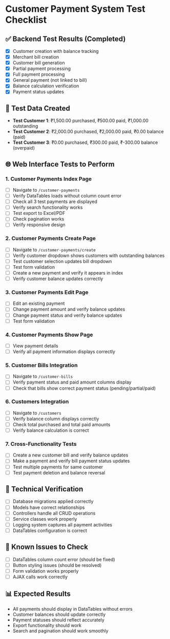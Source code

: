 # Customer Payment System Test Checklist

## ✅ Backend Test Results (Completed)
- [x] Customer creation with balance tracking
- [x] Merchant bill creation  
- [x] Customer bill generation
- [x] Partial payment processing
- [x] Full payment processing
- [x] General payment (not linked to bill)
- [x] Balance calculation verification
- [x] Payment status updates

## 🧪 Test Data Created
- **Test Customer 1**: ₹1,500.00 purchased, ₹500.00 paid, ₹1,000.00 outstanding
- **Test Customer 2**: ₹2,000.00 purchased, ₹2,000.00 paid, ₹0.00 balance (paid)
- **Test Customer 3**: ₹0.00 purchased, ₹300.00 paid, ₹-300.00 balance (overpaid)

## 🌐 Web Interface Tests to Perform

### 1. Customer Payments Index Page
- [ ] Navigate to `/customer-payments`
- [ ] Verify DataTables loads without column count error
- [ ] Check all 3 test payments are displayed
- [ ] Verify search functionality works
- [ ] Test export to Excel/PDF
- [ ] Check pagination works
- [ ] Verify responsive design

### 2. Customer Payments Create Page
- [ ] Navigate to `/customer-payments/create`
- [ ] Verify customer dropdown shows customers with outstanding balances
- [ ] Test customer selection updates bill dropdown
- [ ] Test form validation
- [ ] Create a new payment and verify it appears in index
- [ ] Verify customer balance updates correctly

### 3. Customer Payments Edit Page
- [ ] Edit an existing payment
- [ ] Change payment amount and verify balance updates
- [ ] Change payment status and verify balance updates
- [ ] Test form validation

### 4. Customer Payments Show Page
- [ ] View payment details
- [ ] Verify all payment information displays correctly

### 5. Customer Bills Integration
- [ ] Navigate to `/customer-bills`
- [ ] Verify payment status and paid amount columns display
- [ ] Check that bills show correct payment status (pending/partial/paid)

### 6. Customers Integration
- [ ] Navigate to `/customers`
- [ ] Verify balance column displays correctly
- [ ] Check total purchased and total paid amounts
- [ ] Verify balance calculation is correct

### 7. Cross-Functionality Tests
- [ ] Create a new customer bill and verify balance updates
- [ ] Make a payment and verify bill payment status updates
- [ ] Test multiple payments for same customer
- [ ] Test payment deletion and balance reversal

## 🔧 Technical Verification
- [ ] Database migrations applied correctly
- [ ] Models have correct relationships
- [ ] Controllers handle all CRUD operations
- [ ] Service classes work properly
- [ ] Logging system captures all payment activities
- [ ] DataTables configuration is correct

## 🚨 Known Issues to Check
- [ ] DataTables column count error (should be fixed)
- [ ] Button styling issues (should be resolved)
- [ ] Form validation works properly
- [ ] AJAX calls work correctly

## 📊 Expected Results
- All payments should display in DataTables without errors
- Customer balances should update correctly
- Payment statuses should reflect accurately
- Export functionality should work
- Search and pagination should work smoothly


